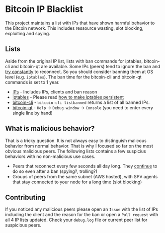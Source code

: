 # Bitcoin IP Blacklist

This project maintains a list with IPs that have shown harmful behavior to the Bitcoin network. 
This includes ressource wasting, slot blocking, exploiting and spying.

## Lists

Aside from the original IP list, lists with ban commands for iptables, bitcoin-cli and bitcoin-qt are available. 
Some IPs (peers) tend to ignore the ban and [try constantly](http://imgur.com/5clGbB4) to reconnect. So you 
should consider banning them at OS level (e.g. `iptables`). The ban time for the bitcoin-cli and bitcoin-qt commands is set to 1 year.

* [IPs](ips.md) - Includes IPs, clients and ban reason
* [iptables](iptables.md) - Please read [how to make iptables persistent](https://askubuntu.com/questions/66890/how-can-i-make-a-specific-set-of-iptables-rules-permanent)
* [bitcoin-cli](bitcoin-cli.md) - `bitcoin-cli listbanned` returns a list of all banned IPs.
* [bitcoin-qt](bitcoin-qt.md) - `Help` -> `Debug window` -> `Console` (you need to enter every single line by hand)

## What is malicious behavior?

That is a tricky question. It is not always easy to distinguish malicous behavior from normal behavior. That is why I focused
so far on the most obvious malicious peers. The following lists contains a few suspicius behaviors with no non-malicious use cases.

* Peers that reconnect every few seconds all day long. They [continue](http://imgur.com/5clGbB4) to do so even after a ban (spying?, trolling?)
* Groups of peers from the same subnet (AWS hosted), with SPV agents that stay connected to your node for a long time (slot blocking)

## Contributing

If you noticed any malicious peers please open an `Issue` with the list of IPs including the client and the reason for the ban
or open a `Pull request` with all 4 IP lists updated. Check your `debug.log` file or current peer list for suspicious peers.
